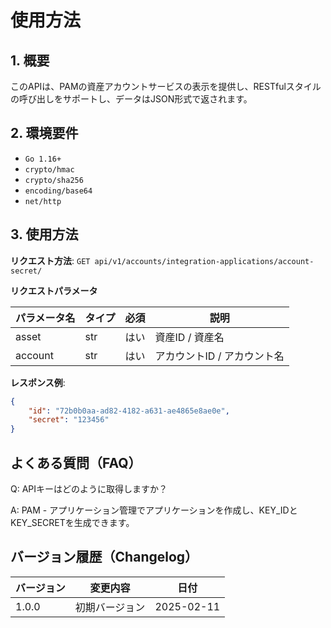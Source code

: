 # 使用方法

## 1. 概要

このAPIは、PAMの資産アカウントサービスの表示を提供し、RESTfulスタイルの呼び出しをサポートし、データはJSON形式で返されます。

## 2. 環境要件

- `Go 1.16+`
- `crypto/hmac`
- `crypto/sha256`
- `encoding/base64`
- `net/http`

## 3. 使用方法

**リクエスト方法**: `GET api/v1/accounts/integration-applications/account-secret/`

**リクエストパラメータ**

| パラメータ名 | タイプ | 必須 | 説明           |
|-------------|-------|----|--------------|
| asset       | str   | はい | 資産ID / 資産名 |
| account     | str   | はい | アカウントID / アカウント名 |

**レスポンス例**:
```json
{
    "id": "72b0b0aa-ad82-4182-a631-ae4865e8ae0e", 
    "secret": "123456"
}
```

## よくある質問（FAQ）

Q: APIキーはどのように取得しますか？

A: PAM - アプリケーション管理でアプリケーションを作成し、KEY_IDとKEY_SECRETを生成できます。

## バージョン履歴（Changelog）


| バージョン | 変更内容              | 日付         |
| -------- | ----------------- |------------|
| 1.0.0    | 初期バージョン          | 2025-02-11 |
